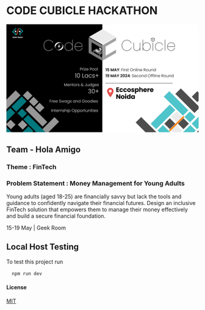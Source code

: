 # CODE CUBICLE HACKATHON 

![Example Image](./Money-Mentor/public/codecubicle.jpg)


## Team - Hola Amigo

### Theme : FinTech

### Problem Statement :  Money Management for Young Adults

Young adults (aged 18-25) are financially savvy but lack the tools and guidance to confidently navigate their financial futures.
Design an inclusive FinTech solution that empowers them to manage their money effectively and build a secure financial foundation.

15-19 May | Geek Room

## Local Host Testing

To test this project run

```bash
  npm run dev
```
#### License
[MIT](https://choosealicense.com/licenses/mit/)
